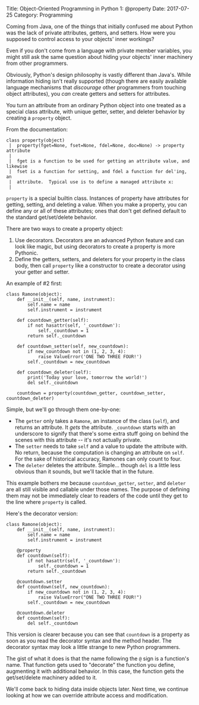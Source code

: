 Title: Object-Oriented Programming in Python 1: @property
Date: 2017-07-25
Category: Programming

Coming from Java, one of the things that initially confused me about Python was the lack of private attributes, getters, and setters. How were you supposed to control access to your objects' inner workings?

Even if you don't come from a language with private member variables, you might still ask the same question about hiding your objects' inner machinery from other programmers.

Obviously, Python's design philosophy is vastly different than Java's. While information hiding isn't really supported (though there are easily available language mechanisms that *discourage* other programmers from touching object attributes), you _can_ create getters and setters for attributes.

You turn an attribute from an ordinary Python object into one treated as a special class attribute, with unique getter, setter, and deleter behavior by creating a `property` object.

From the documentation:

```
class property(object)
 |  property(fget=None, fset=None, fdel=None, doc=None) -> property attribute
 |
 |  fget is a function to be used for getting an attribute value, and likewise
 |  fset is a function for setting, and fdel a function for del'ing, an
 |  attribute.  Typical use is to define a managed attribute x:
 |  
```

`property` is a special builtin class. Instances of property have attributes for getting, setting, and deleting a value. When you make a property, you can define any or all of these attributes; ones that don't get defined default to the standard get/set/delete behavior.

There are two ways to create a property object:
1. Use decorators. Decorators are an advanced Python feature and can look like magic, but using decorators to create a property is more Pythonic.
2. Define the getters, setters, and deleters for your property in the class body, then call `property` like a constructor to create a decorator using your getter and setter.

An example of #2 first:

```
class Ramone(object):
    def __init__(self, name, instrument):
        self.name = name
        self.instrument = instrument

    def countdown_getter(self):
        if not hasattr(self, '_countdown'):
            self._countdown = 1
        return self._countdown

    def countdown_setter(self, new_countdown):
        if new_countdown not in (1, 2, 3, 4):
            raise ValueError('ONE TWO THREE FOUR!')
        self._countdown = new_countdown

    def countdown_deleter(self):
    	print('Today your love, tomorrow the world!')
        del self._countdown

    countdown = property(countdown_getter, countdown_setter, countdown_deleter)
```

Simple, but we'll go through them one-by-one:

* The `getter` only takes a `Ramone`, an instance of the class (`self`), and returns an attribute. It *gets* the attribute. `_countdown` starts with an underscore to signify that there's some extra stuff going on behind the scenes with this attribute -- it's not actually private.
* The `setter` needs to take `self` and a value to update the attribute with. No return, because the computation is changing an attribute on `self`. For the sake of historical accuracy, Ramones can only count to four.
* The `deleter` deletes the attribute. Simple... though `del` is a little less obvious than it sounds, but we'll tackle that in the future.

This example bothers me because `countdown_getter`, `setter`, and `deleter` are all still visible and callable under those names. The purpose of defining them may not be immediately clear to readers of the code until they get to the line where `property` is called.

Here's the decorator version:

```
class Ramone(object):
    def __init__(self, name, instrument):
        self.name = name
        self.instrument = instrument
    
    @property
    def countdown(self):
        if not hasattr(self, '_countdown'):
            self._countdown = 1
        return self._countdown

    @countdown.setter
    def countdown(self, new_countdown):
        if new_countdown not in (1, 2, 3, 4):
            raise ValueError("ONE TWO THREE FOUR!")
        self._countdown = new_countdown

    @countdown.deleter
    def countdown(self):
        del self._countdown
```

This version is clearer because you can see that `countdown` is a property as soon as you read the decorator syntax and the method header. The decorator syntax may look a little strange to new Python programmers. 

The gist of what it does is that the name following the `@` sign is a function's name. That function gets used to "decorate" the function you define, augmenting it with additional behavior. In this case, the function gets the get/set/delete machinery added to it.

We'll come back to hiding data inside objects later. Next time, we continue looking at how we can override attribute access and modification.
